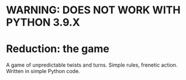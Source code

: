 # WARNING: DOES NOT WORK WITH PYTHON 3.9.X
# Reduction: the game

 A game of unpredictable twists and turns. Simple rules, frenetic action. Written in simple Python code.
